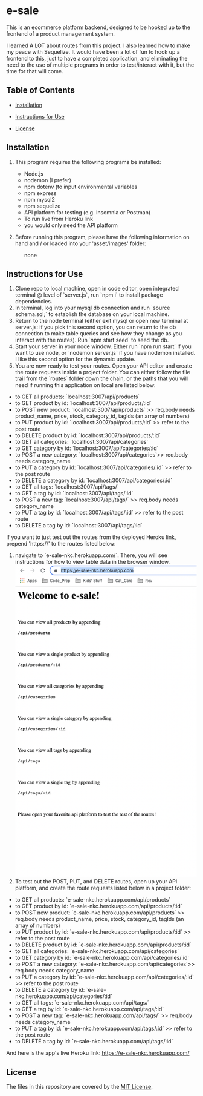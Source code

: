 # e-sale

This is an ecommerce platform backend, designed to be hooked up to the frontend of a product management system.
    
I learned A LOT about routes from this project. I also learned how to make my peace with Sequelize. It would have been a lot of fun to hook up a frontend to this, just to have a completed application, and eliminating the need to the use of multiple programs in order to test/interact with it, but the time for that will come.

## Table of Contents
* [Installation](#installation)
* [Instructions for Use](#instructions-for-use)

* [License](#license)
    
## Installation
1. This program requires the following programs be installed:<ul><li>Node.js</li><li>nodemon (I prefer)</li><li>npm dotenv (to input environmental variables</li><li>npm express</li><li>npm mysql2</li><li>npm sequelize</li><li>API platform for testing (e.g. Insomnia or Postman)</li><li>To run live from Heroku link</li><li>you would only need the API platform</li></ul>

2. Before running this program, please have the following information on hand and / or loaded into your 'asset/images' folder:<ul>none</ul>


## Instructions for Use
<ol><li>Clone repo to local machine, open in code editor, open integrated terminal @ level of `server.js`, run `npm i` to install package dependencies.</li><li>In terminal, log into your mysql db connection and run `source schema.sql;` to establish the database on your local machine.</li><li>Return to the node terminal (either exit mysql or open new terminal at server.js: if you pick this second option, you can return to the db connection to make table queries and see how they change as you interact with the routes). Run `npm start seed` to seed the db.</li><li>Start your server in your node window. Either run `npm run start` if you want to use node, or `nodemon server.js` if you have nodemon installed. I like this second option for the dynamic update.</li><li>You are now ready to test your routes. Open your API editor and create the route requests inside a project folder. You can either follow the file trail from the `routes` folder down the chain, or the paths that you will need if running this application on local are listed below:</li></ol>
<ul><li>to GET all products: `localhost:3007/api/products`</li>
<li>to GET product by id: `localhost:3007/api/products/:id`</li>
<li>to POST new product: `localhost:3007/api/products` >> req.body needs product_name, price, stock, category_id, tagIds (an array of numbers)</li>
<li>to PUT product by id: `localhost:3007/api/products/:id` >> refer to the post route</li>
<li>to DELETE product by id: `localhost:3007/api/products/:id`</li>
<li>to GET all categories: `localhost:3007/api/categories`</li>
<li>to GET category by id: `localhost:3007/api/categories/:id`</li>
<li>to POST a new category: `localhost:3007/api/categories`>> req.body needs category_name</li>
<li>to PUT a category by id: `localhost:3007/api/categories/:id` >> refer to the post route</li>
<li>to DELETE a category by id: `localhost:3007/api/categories/:id`</li>
<li>to GET all tags: `localhost:3007/api/tags/`</li>
<li>to GET a tag by id: `localhost:3007/api/tags/:id`</li>
<li>to POST a new tag: `localhost:3007/api/tags/` >> req.body needs category_name</li>
<li>to PUT a tag by id: `localhost:3007/api/tags/:id` >> refer to the post route</li>
<li>to DELETE a tag by id: `localhost:3007/api/tags/:id`</li></ul>

If you want to just test out the routes from the deployed Heroku link, prepend 'https://' to the routes listed below:
<ol><li>navigate to `e-sale-nkc.herokuapp.com/`. There, you will see instructions for how to view table data in the browser window. </li><img src="./assets/images/e-sale.png" alt="e-sale Heroku site main" title="e-sale Heroku site main" width="500px"><li>To test out the POST, PUT, and DELETE routes, open up your API platform, and create the route requests listed below in a project folder:</li></ol>
<ul><li>to GET all products: `e-sale-nkc.herokuapp.com/api/products`</li>
<li>to GET product by id: `e-sale-nkc.herokuapp.com/api/products/:id`</li>
<li>to POST new product: `e-sale-nkc.herokuapp.com/api/products` >> req.body needs product_name, price, stock, category_id, tagIds (an array of numbers)</li>
<li>to PUT product by id: `e-sale-nkc.herokuapp.com/api/products/:id` >> refer to the post route</li>
<li>to DELETE product by id: `e-sale-nkc.herokuapp.com/api/products/:id`</li>
<li>to GET all categories: `e-sale-nkc.herokuapp.com/api/categories`</li>
<li>to GET category by id: `e-sale-nkc.herokuapp.com/api/categories/:id`</li>
<li>to POST a new category: `e-sale-nkc.herokuapp.com/api/categories`>> req.body needs category_name</li>
<li>to PUT a category by id: `e-sale-nkc.herokuapp.com/api/categories/:id` >> refer to the post route</li>
<li>to DELETE a category by id: `e-sale-nkc.herokuapp.com/api/categories/:id`</li>
<li>to GET all tags: `e-sale-nkc.herokuapp.com/api/tags/`</li>
<li>to GET a tag by id: `e-sale-nkc.herokuapp.com/api/tags/:id`</li>
<li>to POST a new tag: `e-sale-nkc.herokuapp.com/api/tags/` >> req.body needs category_name</li>
<li>to PUT a tag by id: `e-sale-nkc.herokuapp.com/api/tags/:id` >> refer to the post route</li>
<li>to DELETE a tag by id: `e-sale-nkc.herokuapp.com/api/tags/:id`</li></ul>

And here is the app's live Heroku link: https://e-sale-nkc.herokuapp.com/

## License
The files in this repository are covered by the [MIT License](https://choosealicense.com/licenses/mit/).
